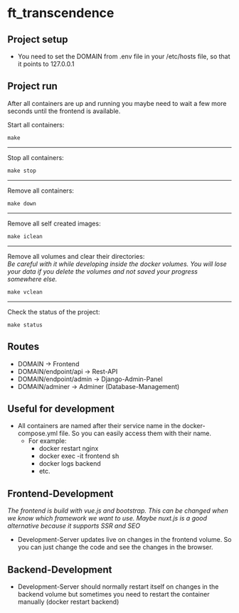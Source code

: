 # ft_transcendence

## Project setup
 - You need to set the DOMAIN from .env file in your /etc/hosts file, so that it points to 127.0.0.1

## Project run
After all containers are up and running you maybe need to wait a few more seconds until the frontend is available.

Start all containers:
```
make
```
---
Stop all containers:
```
make stop
```
---
Remove all containers:
```
make down
```
---
Remove all self created images:
```
make iclean
```
---
Remove all volumes and clear their directories:  
 _Be careful with it while developing inside the docker volumes. You will lose your data if you delete the volumes and not saved your progress somewhere else._ 
```
make vclean
```
---
Check the status of the project:
```
make status
```

## Routes
- DOMAIN                    -> Frontend
- DOMAIN/endpoint/api       -> Rest-API
- DOMAIN/endpoint/admin     -> Django-Admin-Panel
- DOMAIN/adminer            -> Adminer (Database-Management)

## Useful for development
- All containers are named after their service name in the docker-compose.yml file. So you can easily access them with their name.
    - For example:
        - docker restart nginx
        - docker exec -it frontend sh
        - docker logs backend
        - etc.

## Frontend-Development
_The frontend is build with vue.js and bootstrap. This can be changed when we know which framework we want to use.
Maybe nuxt.js is a good alternative because it supports SSR and SEO_
- Development-Server updates live on changes in the frontend volume. So you can just change the code and see the changes in the browser.

## Backend-Development
- Development-Server should normally restart itself on changes in the backend volume but sometimes you need to restart the container manually (docker restart backend)

